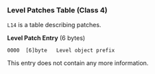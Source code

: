 ### Level Patches Table (Class 4)

```L14``` is a table describing patches.

**Level Patch Entry** (6 bytes)

    0000  [6]byte   Level object prefix

This entry does not contain any more information.

